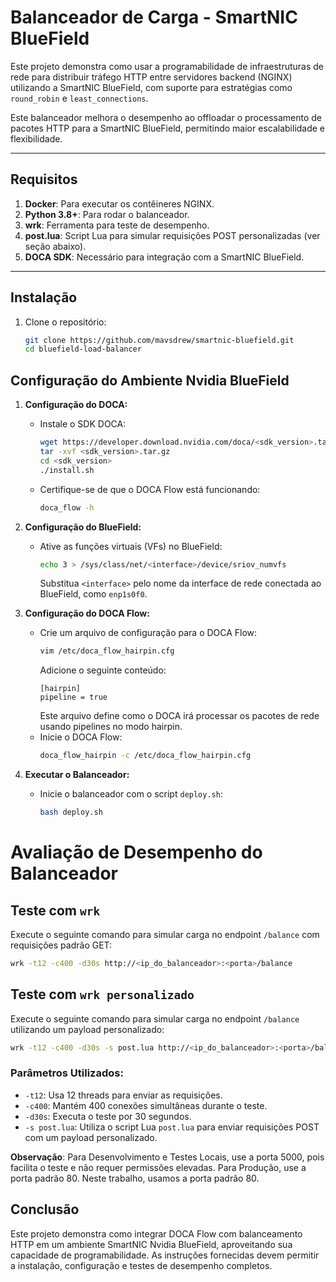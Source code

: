 # Balanceador de Carga - SmartNIC BlueField

Este projeto demonstra como usar a programabilidade de infraestruturas de rede para distribuir tráfego HTTP entre servidores backend (NGINX) utilizando a SmartNIC BlueField, com suporte para estratégias como `round_robin` e `least_connections`.

Este balanceador melhora o desempenho ao offloadar o processamento de pacotes HTTP para a SmartNIC BlueField, permitindo maior escalabilidade e flexibilidade.


---

## Requisitos

1. **Docker**: Para executar os contêineres NGINX.
2. **Python 3.8+**: Para rodar o balanceador.
3. **wrk**: Ferramenta para teste de desempenho.
4. **post.lua**: Script Lua para simular requisições POST personalizadas (ver seção abaixo).
5. **DOCA SDK**: Necessário para integração com a SmartNIC BlueField.

---

## Instalação

1. Clone o repositório:
   ```bash
   git clone https://github.com/mavsdrew/smartnic-bluefield.git
   cd bluefield-load-balancer

## Configuração do Ambiente Nvidia BlueField

1. **Configuração do DOCA:**
   - Instale o SDK DOCA:
     ```bash
     wget https://developer.download.nvidia.com/doca/<sdk_version>.tar.gz
     tar -xvf <sdk_version>.tar.gz
     cd <sdk_version>
     ./install.sh
     ```
   - Certifique-se de que o DOCA Flow está funcionando:
     ```bash
     doca_flow -h
     ```

2. **Configuração do BlueField:**
   - Ative as funções virtuais (VFs) no BlueField:
     ```bash
     echo 3 > /sys/class/net/<interface>/device/sriov_numvfs
     ```
     Substitua `<interface>` pelo nome da interface de rede conectada ao BlueField, como `enp1s0f0`.

3. **Configuração do DOCA Flow:**
   - Crie um arquivo de configuração para o DOCA Flow:
     ```bash
     vim /etc/doca_flow_hairpin.cfg
     ```
     Adicione o seguinte conteúdo:
     ```
     [hairpin]
     pipeline = true
     ```
     Este arquivo define como o DOCA irá processar os pacotes de rede usando pipelines no modo hairpin.
   - Inicie o DOCA Flow:
     ```bash
     doca_flow_hairpin -c /etc/doca_flow_hairpin.cfg
     ```

4. **Executar o Balanceador:**
   - Inicie o balanceador com o script `deploy.sh`:
     ```bash
     bash deploy.sh
     ```

# Avaliação de Desempenho do Balanceador

## Teste com `wrk`
Execute o seguinte comando para simular carga no endpoint `/balance` com requisições padrão GET:

```bash
wrk -t12 -c400 -d30s http://<ip_do_balanceador>:<porta>/balance
```

## Teste com `wrk personalizado`
Execute o seguinte comando para simular carga no endpoint `/balance` utilizando um payload personalizado:

```bash
wrk -t12 -c400 -d30s -s post.lua http://<ip_do_balanceador>:<porta>/balance
```

### Parâmetros Utilizados:
- `-t12`: Usa 12 threads para enviar as requisições.
- `-c400`: Mantém 400 conexões simultâneas durante o teste.
- `-d30s`: Executa o teste por 30 segundos.
- `-s post.lua`: Utiliza o script Lua `post.lua` para enviar requisições POST com um payload personalizado.

**Observação**: Para Desenvolvimento e Testes Locais, use a porta 5000, pois facilita o teste e não requer permissões elevadas. Para Produção, use a porta padrão 80. Neste trabalho, usamos a porta padrão 80.

## Conclusão

Este projeto demonstra como integrar DOCA Flow com balanceamento HTTP em um ambiente SmartNIC Nvidia BlueField, aproveitando sua capacidade de programabilidade. As instruções fornecidas devem permitir a instalação, configuração e testes de desempenho completos.

